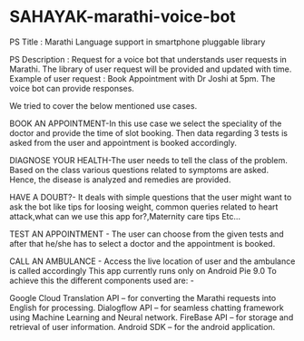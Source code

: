# SAHAYAK-marathi-voice-bot
PS Title : Marathi Language support in smartphone pluggable library

PS Description : Request for a voice bot that understands user requests in Marathi. The library of user request will be provided and updated with time. Example of user request : Book Appointment with Dr Joshi at 5pm. The voice bot can provide responses.

We tried to cover the below mentioned use cases.

BOOK AN APPOINTMENT-In this use case we select the speciality of the doctor and provide the time of slot booking. Then data regarding 3 tests is asked from the user and appointment is  booked accordingly.

DIAGNOSE YOUR HEALTH-The user needs to tell the class of the problem. Based on the class various questions related to symptoms are asked. Hence, the disease is analyzed and remedies are provided.

HAVE A DOUBT?- It deals with simple questions that the user might want to ask the bot like tips for loosing weight, common queries related to heart attack,what can we use this app for?,Maternity care tips Etc…

TEST AN APPOINTMENT - The user can choose from the given tests and after that he/she has to select a doctor and the appointment is booked.

CALL AN AMBULANCE - Access the live location of user and the ambulance is called accordingly
This app currently runs only on Android Pie 9.0 To achieve this the different components used are: -

Google Cloud Translation API – for converting the Marathi requests into English for processing.
Dialogflow API – for seamless chatting framework using Machine Learning and Neural network.
FireBase API – for storage and retrieval of user information.
Android SDK – for the android application.
